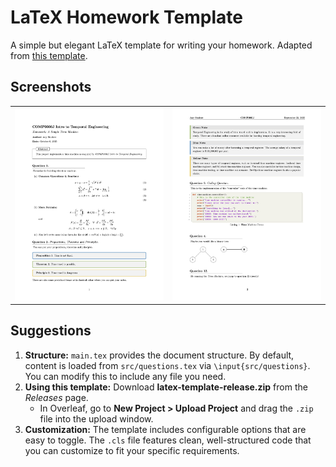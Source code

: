 # LaTeX Homework Template

A simple but elegant LaTeX template for writing your homework. Adapted from [this template](https://github.com/peylix/bdic-report-template-latex).

## Screenshots

<table>
  <tr>
    <td><img src="./screenshots/homework-1.jpg"/></td>
    <td><img src="./screenshots/homework-2.jpg"/></td>
  </tr>
</table>

## Suggestions

1. **Structure:** `main.tex` provides the document structure. By default, content is loaded from `src/questions.tex` via `\input{src/questions}`. You can modify this to include any file you need.
2. **Using this template:** Download **latex-template-release.zip** from the *Releases* page.
   - In Overleaf, go to **New Project > Upload Project** and drag the `.zip` file into the upload window.
3. **Customization:** The template includes configurable options that are easy to toggle. The `.cls` file features clean, well-structured code that you can customize to fit your specific requirements.
